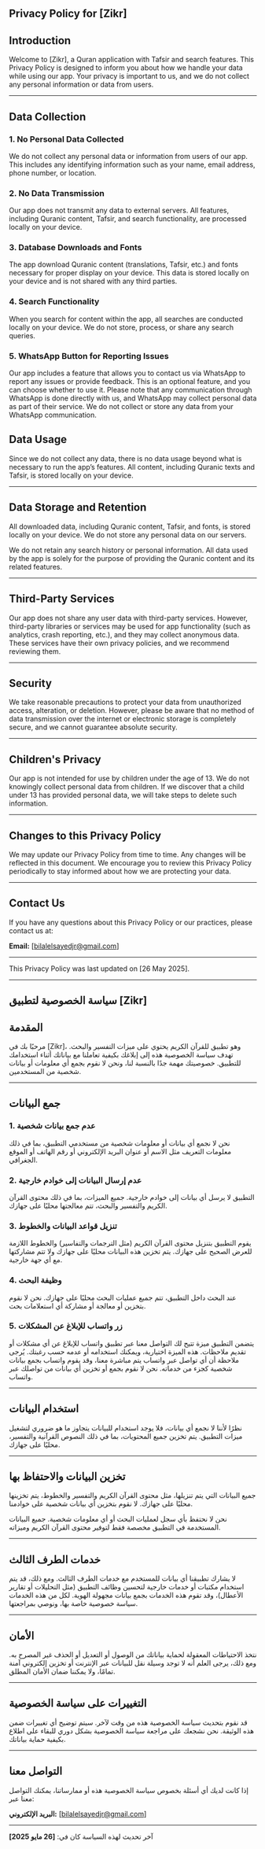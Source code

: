 ## Privacy Policy for [Zikr]  


## Introduction

Welcome to [Zikr], a Quran application with Tafsir and search features. This Privacy Policy is designed to inform you about how we handle your data while using our app. Your privacy is important to us, and we do not collect any personal information or data from users.

---

## Data Collection

### 1. **No Personal Data Collected**
We do not collect any personal data or information from users of our app. This includes any identifying information such as your name, email address, phone number, or location.

### 2. **No Data Transmission**
Our app does not transmit any data to external servers. All features, including Quranic content, Tafsir, and search functionality, are processed locally on your device.

### 3. **Database Downloads and Fonts**
The app download Quranic content (translations, Tafsir, etc.) and fonts necessary for proper display on your device. This data is stored locally on your device and is not shared with any third parties.

### 4. **Search Functionality**
When you search for content within the app, all searches are conducted locally on your device. We do not store, process, or share any search queries.

### 5. **WhatsApp Button for Reporting Issues**
Our app includes a feature that allows you to contact us via WhatsApp to report any issues or provide feedback. This is an optional feature, and you can choose whether to use it. Please note that any communication through WhatsApp is done directly with us, and WhatsApp may collect personal data as part of their service. We do not collect or store any data from your WhatsApp communication.

## Data Usage

Since we do not collect any data, there is no data usage beyond what is necessary to run the app’s features. All content, including Quranic texts and Tafsir, is stored locally on your device.

---

## Data Storage and Retention

All downloaded data, including Quranic content, Tafsir, and fonts, is stored locally on your device. We do not store any personal data on our servers. 

We do not retain any search history or personal information. All data used by the app is solely for the purpose of providing the Quranic content and its related features.

---

## Third-Party Services

Our app does not share any user data with third-party services. However, third-party libraries or services may be used for app functionality (such as analytics, crash reporting, etc.), and they may collect anonymous data. These services have their own privacy policies, and we recommend reviewing them.

---

## Security

We take reasonable precautions to protect your data from unauthorized access, alteration, or deletion. However, please be aware that no method of data transmission over the internet or electronic storage is completely secure, and we cannot guarantee absolute security.

---

## Children's Privacy

Our app is not intended for use by children under the age of 13. We do not knowingly collect personal data from children. If we discover that a child under 13 has provided personal data, we will take steps to delete such information.

---


## Changes to this Privacy Policy

We may update our Privacy Policy from time to time. Any changes will be reflected in this document. We encourage you to review this Privacy Policy periodically to stay informed about how we are protecting your data.

---

## Contact Us

If you have any questions about this Privacy Policy or our practices, please contact us at:

**Email:** [bilalelsayedjr@gmail.com]  

---

This Privacy Policy was last updated on [26 May 2025].

---

## سياسة الخصوصية لتطبيق \[Zikr]

## المقدمة

مرحبًا بك في \[Zikr]، وهو تطبيق للقرآن الكريم يحتوي على ميزات التفسير والبحث. تهدف سياسة الخصوصية هذه إلى إبلاغك بكيفية تعاملنا مع بياناتك أثناء استخدامك للتطبيق. خصوصيتك مهمة جدًا بالنسبة لنا، ونحن لا نقوم بجمع أي معلومات أو بيانات شخصية من المستخدمين.

---

## جمع البيانات

### 1. **عدم جمع بيانات شخصية**

نحن لا نجمع أي بيانات أو معلومات شخصية من مستخدمي التطبيق، بما في ذلك معلومات التعريف مثل الاسم أو عنوان البريد الإلكتروني أو رقم الهاتف أو الموقع الجغرافي.

### 2. **عدم إرسال البيانات إلى خوادم خارجية**

التطبيق لا يرسل أي بيانات إلى خوادم خارجية. جميع الميزات، بما في ذلك محتوى القرآن الكريم والتفسير والبحث، تتم معالجتها محليًا على جهازك.

### 3. **تنزيل قواعد البيانات والخطوط**

يقوم التطبيق بتنزيل محتوى القرآن الكريم (مثل الترجمات والتفاسير) والخطوط اللازمة للعرض الصحيح على جهازك. يتم تخزين هذه البيانات محليًا على جهازك ولا تتم مشاركتها مع أي جهة خارجية.

### 4. **وظيفة البحث**

عند البحث داخل التطبيق، تتم جميع عمليات البحث محليًا على جهازك. نحن لا نقوم بتخزين أو معالجة أو مشاركة أي استعلامات بحث.

### 5. **زر واتساب للإبلاغ عن المشكلات**

يتضمن التطبيق ميزة تتيح لك التواصل معنا عبر تطبيق واتساب للإبلاغ عن أي مشكلات أو تقديم ملاحظات. هذه الميزة اختيارية، ويمكنك استخدامه أو عدمه حسب رغبتك. يُرجى ملاحظة أن أي تواصل عبر واتساب يتم مباشرة معنا، وقد يقوم واتساب بجمع بيانات شخصية كجزء من خدماته. نحن لا نقوم بجمع أو تخزين أي بيانات من تواصلك عبر واتساب.

---

## استخدام البيانات

نظرًا لأننا لا نجمع أي بيانات، فلا يوجد استخدام للبيانات يتجاوز ما هو ضروري لتشغيل ميزات التطبيق. يتم تخزين جميع المحتويات، بما في ذلك النصوص القرآنية والتفسير، محليًا على جهازك.

---

## تخزين البيانات والاحتفاظ بها

جميع البيانات التي يتم تنزيلها، مثل محتوى القرآن الكريم والتفسير والخطوط، يتم تخزينها محليًا على جهازك. لا نقوم بتخزين أي بيانات شخصية على خوادمنا.

نحن لا نحتفظ بأي سجل لعمليات البحث أو أي معلومات شخصية. جميع البيانات المستخدمة في التطبيق مخصصة فقط لتوفير محتوى القرآن الكريم وميزاته.

---

## خدمات الطرف الثالث

لا يشارك تطبيقنا أي بيانات للمستخدم مع خدمات الطرف الثالث. ومع ذلك، قد يتم استخدام مكتبات أو خدمات خارجية لتحسين وظائف التطبيق (مثل التحليلات أو تقارير الأعطال)، وقد تقوم هذه الخدمات بجمع بيانات مجهولة الهوية. لكل من هذه الخدمات سياسة خصوصية خاصة بها، ونوصي بمراجعتها.

---

## الأمان

نتخذ الاحتياطات المعقولة لحماية بياناتك من الوصول أو التعديل أو الحذف غير المصرح به. ومع ذلك، يرجى العلم أنه لا توجد وسيلة نقل للبيانات عبر الإنترنت أو تخزين إلكتروني آمنة تمامًا، ولا يمكننا ضمان الأمان المطلق.


---

## التغييرات على سياسة الخصوصية

قد نقوم بتحديث سياسة الخصوصية هذه من وقت لآخر. سيتم توضيح أي تغييرات ضمن هذه الوثيقة. نحن نشجعك على مراجعة سياسة الخصوصية بشكل دوري للبقاء على اطلاع بكيفية حماية بياناتك.

---

## التواصل معنا

إذا كانت لديك أي أسئلة بخصوص سياسة الخصوصية هذه أو ممارساتنا، يمكنك التواصل معنا عبر:

**البريد الإلكتروني:** \[[bilalelsayedjr@gmail.com](mailto:bilalelsayedjr@gmail.com)]

---

آخر تحديث لهذه السياسة كان في: **\[26 مايو 2025]** 

